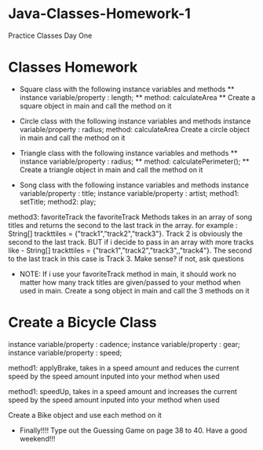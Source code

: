 # Java-Classes-Homework-1
Practice Classes Day One
# Classes Homework
-  Square class with the following instance variables and methods
** instance variable/property : length;
** method: calculateArea
** Create a square object in main and call the method on it

-  Circle class with the following instance variables and methods
instance variable/property : radius;
method: calculateArea
Create a circle object in main and call the method on it

-  Triangle class with the following instance variables and methods
** instance variable/property : radius;
** method: calculatePerimeter();
** Create a triangle object in main and call the method on it

-  Song class with the following instance variables and methods
instance variable/property : title;
instance variable/property : artist;
method1: setTitle;
method2: play;

method3: favoriteTrack
the favoriteTrack Methods takes in an array of song  titles and returns the second to the last track in the array.
for example : String[] trackttiles = {"track1","track2","track3"}. 
Track 2 is obviously the second to the last track. 
BUT if i decide to pass in an array with more tracks like -  String[] trackttiles = {"track1","track2","track3",,"track4"}. The second to the last track in this case is Track 3. Make sense? if not, ask questions

-  NOTE: If i use your favoriteTrack method in main, it should work no matter how many track titles are given/passed to your method when used in main.
Create a song object in main and call the 3 methods on it

# Create a Bicycle Class
instance variable/property : cadence;
instance variable/property : gear;
instance variable/property : speed;

method1: applyBrake, takes in a speed amount and reduces the current speed by the speed amount inputed into your method when used

method1: speedUp, takes in a speed amount and increases the current speed by the speed amount inputed into your method when used

Create a Bike object and use each method on it

-  Finally!!!!
Type out the Guessing Game on page 38 to 40. Have a good weekend!!!
